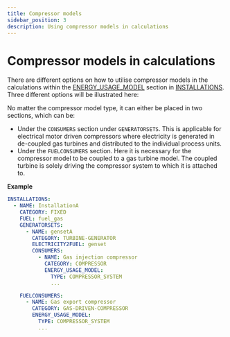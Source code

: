```yaml
---
title: Compressor models
sidebar_position: 3
description: Using compressor models in calculations
---
```


# Compressor models in calculations

There are different options on how to utilise compressor models in the calculations within the 
[ENERGY_USAGE_MODEL](../../../../references/keywords/ENERGY_USAGE_MODEL) section in [INSTALLATIONS](../../../../references/keywords/INSTALLATIONS). Three different options will be illustrated here:

No matter the compressor model type, it can either be placed in two sections, which can be:

* Under the `CONSUMERS` section under `GENERATORSETS`. This is applicable for electrical motor driven compressors where electricity is generated in de-coupled gas turbines and distributed to the individual process units.
* Under the `FUELCONSUMERS` section. Here it is necessary for the compressor model to be coupled to a gas turbine model. The coupled turbine is solely driving the compressor system to which it is attached to.

**Example**

~~~~~~~~yaml
INSTALLATIONS:
  - NAME: InstallationA
    CATEGORY: FIXED
    FUEL: fuel_gas
    GENERATORSETS:
      - NAME: gensetA
        CATEGORY: TURBINE-GENERATOR
        ELECTRICITY2FUEL: genset
        CONSUMERS:
          - NAME: Gas injection compressor
            CATEGORY: COMPRESSOR
            ENERGY_USAGE_MODEL:
              TYPE: COMPRESSOR_SYSTEM
              ...

    FUELCONSUMERS:
      - NAME: Gas export compressor
        CATEGORY: GAS-DRIVEN-COMPRESSOR 
        ENERGY_USAGE_MODEL:
          TYPE: COMPRESSOR_SYSTEM
          ...
~~~~~~~~